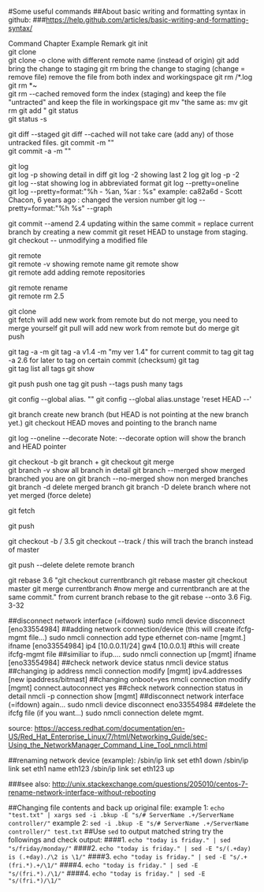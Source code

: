 #Some useful commands
##About basic writing and formatting syntax in github:
###https://help.github.com/articles/basic-writing-and-formatting-syntax/

Command	Chapter		Example	Remark
git init				
git clone <git URL>				
git clone -o <remote name> <git URL>				clone with different remote name (instead of origin)
git add <file name>				bring the change to staging
git rm <removed file name>				bring the change to staging (change = remove file) remove the file from both index and workingspace
git rm /\*.log				
git rm \*~				
git rm --cached <file name>				removed form the index (staging) and keep the file "untracted" and keep the file in workingspace
git mv <file from> <file to>				"the same as:
mv <file from> <file to>
git rm <file from>
git add <file to>"
git status				
git status -s				
				
git diff --staged			git diff --cached	will not take care (add any) of those untracked files.
git commit -m "<message>"				
git commit -a -m "<message>"				
				
git log				
git log -p				showing detail  in diff
git log -2				showing last 2 log
git log -p -2				
git log --stat				showing log in abbreviated format
git log --pretty=oneline				
git log --pretty=format:"%h - %an, %ar : %s"				example: ca82a6d - Scott Chacon, 6 years ago : changed the version number
git log --pretty=format:"%h %s" --graph				
				
git commit --amend	2.4			updating within the same commit = replace current branch by creating a new commit
git reset HEAD <file name>				to unstage from staging.
git checkout -- <file name>				unmodifying a modified file
				
git remote				
git remote -v				showing remote name
git remote show <remote name>				
git remote add <short name> <git reop url>				adding remote repositories
				
git remote rename <remote from> <remote to>				
git remote rm <remote to be delteted>	2.5			
				
				
git clone <url>				
git fetch <remote name>				will add new work from remote but do not merge, you need to merge yourself
git pull <remote name>				will add new work from remote but do merge
git push <remote name> <branch name>				
				
git tag -a <tag> -m <comment>			git tag -a v1.4 -m "my ver 1.4"	for current commit to tag
git tag -a <tag> <commit checksum>	2.6			for later to tag on certain commit (checksum)
git tag <tag>				
git tag				list all tags
git show <tag>				
				
git push <remote name> <tag>				push one tag
git push <remote name> --tags				push many tags
				
git config --global alias.<short aliases> "<command keywords>"			git config --global alias.unstage 'reset HEAD --'	
				
				
				
git branch <new branch name>				create new branch (but HEAD is not pointing at the new branch yet.)
git checkout <branch name>				HEAD moves and pointing to the branch name
				
git log --oneline --decorate				Note: --decorate option will show the branch and HEAD pointer
				
git checkout -b <new created branch>			git branch <new branch> + git checkout <new branch>	
git merge <to another branch merge in>				
git branch -v				show all branch in detail
git branch --merged				show merged branched you are on
git branch --no-merged				show non merged branches
git branch -d <branch>				delete merged branch
git branch -D <branch>				delete branch where not yet merged (force delete)
				
git fetch <remote>				
				
git push <remote> <your branch>				
				
git checkout -b <branch> <remote>/<branch>	3.5		git checkout --track <remote>/<branch>	this will trach the branch instead of master
				
git push <remote> --delete <branch>				delete remote branch
				
				
git rebase <branch basedwith>	3.6		"git checkout currentbranch
git rebase master
git checkout master
git merge currentbranch #now merge and currentbranch are at the same commit."	from current branch rebase to the <branch to>
git rebase --onto <branch base> <branch sibling> <branch main>	3.6	Fig. 3-32		


##disconnect network interface (=ifdown)
sudo nmcli device disconnect [eno33554984]
##adding network connection/device (this will create ifcfg-mgmt file…)
sudo nmcli connection add type ethernet con-name [mgmt.] ifname [eno33554984] ip4 [10.0.0.11/24] gw4 [10.0.0.1] #this will create ifcfg-mgmt file
##similiar to ifup….
sudo nmcli connection up [mgmt] ifname [eno33554984]
##check network device status
nmcli device status
##changing ip address
nmcli connection modify [mgmt] ipv4.addresses [new ipaddress/bitmast]
##changing onboot=yes
nmcli connection modify [mgmt] connect.autoconnect yes
##check network connection status in detail
nmcli -p connection show [mgmt]
##disconnect network interface (=ifdown) again…
sudo nmcli device disconnect eno33554984
##delete the ifcfg file (if you want…)
sudo nmcli connection delete mgmt.


source:
https://access.redhat.com/documentation/en-US/Red_Hat_Enterprise_Linux/7/html/Networking_Guide/sec-Using_the_NetworkManager_Command_Line_Tool_nmcli.html

##renaming network device (example):
/sbin/ip link set eth1 down
/sbin/ip link set eth1 name eth123
/sbin/ip link set eth123 up

###see also:
http://unix.stackexchange.com/questions/205010/centos-7-rename-network-interface-without-rebooting

##Changing file contents and back up original file:
example 1: `echo "test.txt" | xargs sed -i .bkup -E "s/# ServerName .+/ServerName controller/"`
example 2: `sed -i .bkup -E "s/# ServerName .+/ServerName controller/" test.txt`
##Use `sed` to output matched string
try the followings and check output:
####1. `echo "today is friday." | sed "s/friday/monday/"`
####2. `echo "today is friday." | sed -E "s/(.+day) is (.+day)./\2 is \1/"`
####3. `echo "today is friday." | sed -E "s/.+(fri.*).+/\1/"`
####4. `echo "today is friday." | sed -E "s/(fri.*)./\1/"`
####4. `echo "today is friday." | sed -E "s/(fri.*)/\1/"`
